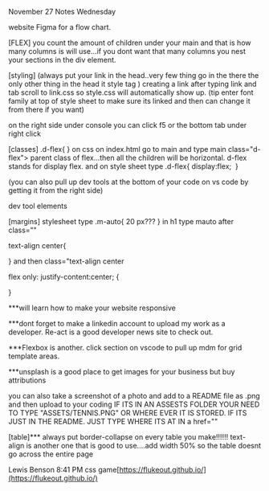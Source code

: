 November 27 Notes Wednesday

website Figma for a flow chart.

[FLEX]
you count the amount of children under your main and that is how many columns is will use...if you dont want that many columns you nest your sections in the div element.

[styling]
(always put your link in the head..very few thing go in the there the only other thing in the head it style tag
)
creating a link
after typing link and tab scroll to link.css so style.css will automatically show up.
(tip enter font family at top of style sheet to make sure its linked and then can change it from there if you want)

on the right side under console you can click f5 or the bottom tab under right click

[classes]
 .d-flex{
 } on css
on index.html
go to main and type main class="d-flex">
parent class of flex...then all the children will be horizontal. 
d-flex stands for display flex. and on style sheet type 
.d-flex{
display:flex;  }

(you can also pull up dev tools at the bottom of your code on vs code by getting it from the right side)

dev tool elements


[margins]
stylesheet type
.m-auto{
20 px???
}
in h1 type mauto after class=""

text-align center{

}
and then class="text-align center

flex only:
justify-content:center;
{

}

***will learn how to make your website responsive

***dont forget to make a linkedin account to upload my work as a developer.
Re-act is a good developer news site to check out. 

***Flexbox is another. 
click section on vscode to pull up mdm for grid template areas. 

***unsplash is a good place to get images for your business but buy attributions

you can also take a screenshot of a photo and add to a README file as .png and then upload to your coding
IF ITS IN AN ASSESTS FOLDER YOUR NEED TO TYPE "ASSETS/TENNIS.PNG"
OR WHERE EVER IT IS STORED. IF ITS JUST IN THE README. JUST TYPE WHERE ITS AT IN a href=""

[table]***
always put border-collapse on every table you make!!!!!!
text-align is another one that is good to use....add width 50% so the table doesnt go across the entire page

Lewis Benson
8:41 PM
css game[https://flukeout.github.io/](https://flukeout.github.io/)